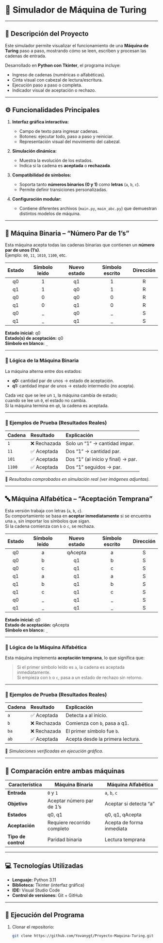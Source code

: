 # 🧠 Simulador de Máquina de Turing

---

## 📄 Descripción del Proyecto
Este simulador permite visualizar el funcionamiento de una **Máquina de Turing** paso a paso, mostrando cómo se leen, escriben y procesan las cadenas de entrada.  

Desarrollado en **Python con Tkinter**, el programa incluye:
- Ingreso de cadenas (numéricas o alfabéticas).  
- Cinta visual con cabezal de lectura/escritura.  
- Ejecución paso a paso o completa.  
- Indicador visual de aceptación o rechazo.  

---

## ⚙️ Funcionalidades Principales
1. **Interfaz gráfica interactiva:**
   - Campo de texto para ingresar cadenas.
   - Botones: ejecutar todo, paso a paso y reiniciar.
   - Representación visual del movimiento del cabezal.

2. **Simulación dinámica:**
   - Muestra la evolución de los estados.
   - Indica si la cadena es **aceptada** o **rechazada**.

3. **Compatibilidad de símbolos:**
   - Soporta tanto **números binarios (0 y 1)** como **letras** (`a`, `b`, `c`).
   - Permite definir transiciones personalizadas.

4. **Configuración modular:**
   - Contiene diferentes archivos (`main.py`, `main_abc.py`) que demuestran distintos modelos de máquina.

---

## 🔢 Máquina Binaria – “Número Par de 1’s”

Esta máquina acepta todas las cadenas binarias que contienen un **número par de unos (1’s)**.  
Ejemplo: `00`, `11`, `1010`, `1100`, etc.

| Estado | Símbolo leído | Nuevo estado | Símbolo escrito | Dirección |
|:-------:|:--------------:|:-------------:|:----------------:|:----------:|
| q0 | 1 | q1 | 1 | R |
| q1 | 1 | q0 | 1 | R |
| q0 | 0 | q0 | 0 | R |
| q1 | 0 | q1 | 0 | R |
| q0 | _ | q0 | _ | S |
| q1 | _ | q1 | _ | S |

**Estado inicial:** q0  
**Estado(s) de aceptación:** q0  
**Símbolo en blanco:** `_`

---

### 🧠 Lógica de la Máquina Binaria
La máquina alterna entre dos estados:
- **q0:** cantidad par de unos → estado de aceptación.  
- **q1:** cantidad impar de unos → estado intermedio (no acepta).  

Cada vez que se lee un `1`, la máquina cambia de estado;  
cuando se lee un `0`, el estado no cambia.  
Si la máquina termina en `q0`, la cadena es aceptada.

---

### 💬 Ejemplos de Prueba (Resultados Reales)
| Cadena | Resultado | Explicación |
|:--------|:-----------|:-------------|
| `1` | ❌ Rechazada | Solo un “1” → cantidad impar. |
| `11` | ✅ Aceptada | Dos “1” → cantidad par. |
| `101` | ✅ Aceptada | Dos “1” (al inicio y final) → par. |
| `1100` | ✅ Aceptada | Dos “1” seguidos → par. |

📸 *Resultados comprobados en simulación real (ver imágenes adjuntas).*

---

## 🔤 Máquina Alfabética – “Aceptación Temprana”

Esta versión trabaja con letras (`a`, `b`, `c`).  
Su comportamiento se basa en **aceptar inmediatamente** si se encuentra una `a`, sin importar los símbolos que sigan.  
Si la cadena comienza con `b` o `c`, se rechaza.

| Estado | Símbolo leído | Nuevo estado | Símbolo escrito | Dirección |
|:-------:|:--------------:|:-------------:|:----------------:|:----------:|
| q0 | a | qAcepta | a | S |
| q0 | b | q1 | b | S |
| q0 | c | q1 | c | S |
| q1 | a | q1 | a | S |
| q1 | b | q1 | b | S |
| q1 | c | q1 | c | S |
| q0 | _ | q1 | _ | S |
| q1 | _ | q1 | _ | S |

**Estado inicial:** q0  
**Estado de aceptación:** qAcepta  
**Símbolo en blanco:** `_`

---

### 🧠 Lógica de la Máquina Alfabética
Esta máquina implementa **aceptación temprana**, lo que significa que:
> Si el primer símbolo leído es `a`, la cadena es aceptada inmediatamente.  
> Si empieza con `b` o `c`, pasa a un estado de rechazo sin retorno.

---

### 💬 Ejemplos de Prueba (Resultados Reales)
| Cadena | Resultado | Explicación |
|:--------|:-----------|:-------------|
| `a` | ✅ Aceptada | Detecta `a` al inicio. |
| `b` | ❌ Rechazada | Comienza con `b`, pasa a q1. |
| `ba` | ❌ Rechazada | El primer símbolo fue `b`. |
| `ab` | ✅ Aceptada | Acepta desde la primera lectura. |

📸 *Simulaciones verificadas en ejecución gráfica.*

---

## 🧩 Comparación entre ambas máquinas

| Característica | Máquina Binaria | Máquina Alfabética |
|-----------------|-----------------|--------------------|
| **Entrada** | `0` y `1` | `a`, `b`, `c` |
| **Objetivo** | Aceptar número par de 1’s | Aceptar si detecta “a” |
| **Estados** | q0, q1 | q0, q1, qAcepta |
| **Aceptación** | Requiere recorrido completo | Acepta de forma inmediata |
| **Tipo de control** | Paridad binaria | Lectura temprana |

---

## 💻 Tecnologías Utilizadas
- **Lenguaje:** Python 3.11  
- **Biblioteca:** Tkinter (interfaz gráfica)  
- **IDE:** Visual Studio Code  
- **Control de versiones:** Git + GitHub  

---

## 🚀 Ejecución del Programa

1. Clonar el repositorio:
   ```bash
   git clone https://github.com/Yovanygt/Proyecto-Maquina-Turing.git

